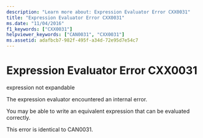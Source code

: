 ```yaml
---
description: "Learn more about: Expression Evaluator Error CXX0031"
title: "Expression Evaluator Error CXX0031"
ms.date: "11/04/2016"
f1_keywords: ["CXX0031"]
helpviewer_keywords: ["CAN0031", "CXX0031"]
ms.assetid: adafbcb7-982f-495f-a34d-72e95d7e54c7
---
```

# Expression Evaluator Error CXX0031

expression not expandable

The expression evaluator encountered an internal error.

You may be able to write an equivalent expression that can be evaluated correctly.

This error is identical to CAN0031.
